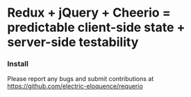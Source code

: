 # Redux + jQuery + Cheerio = predictable client-side state + server-side testability

### Install

Please report any bugs and submit contributions at 
https://github.com/electric-eloquence/requerio
